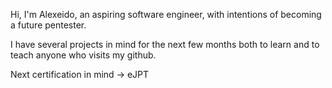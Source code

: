 Hi, I'm Alexeido, an aspiring software engineer, with intentions of becoming a future pentester.

I have several projects in mind for the next few months both to learn and to teach anyone who visits my github.

Next certification in mind -> eJPT 

<!---
Alexeido/Alexeido is a ✨ special ✨ repository because its `README.md` (this file) appears on your GitHub profile.
You can click the Preview link to take a look at your changes.
--->
